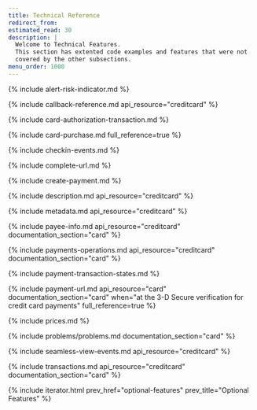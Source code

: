 ```yaml
---
title: Technical Reference
redirect_from:
estimated_read: 30
description: |
  Welcome to Technical Features.
  This section has extented code examples and features that were not
  covered by the other subsections.
menu_order: 1000
---
```


{% include alert-risk-indicator.md %}

{% include callback-reference.md api_resource="creditcard" %}

{% include card-authorization-transaction.md %}

{% include card-purchase.md full_reference=true %}

{% include checkin-events.md %}

{% include complete-url.md %}

{% include create-payment.md %}

{% include description.md api_resource="creditcard" %}

{% include metadata.md api_resource="creditcard" %}

{% include payee-info.md api_resource="creditcard" documentation_section="card" %}

{% include payments-operations.md api_resource="creditcard" documentation_section="card" %}

{% include payment-transaction-states.md %}

{% include payment-url.md api_resource="card" documentation_section="card"
when="at the 3-D Secure verification for credit card payments" full_reference=true %}

{% include prices.md %}

{% include problems/problems.md documentation_section="card" %}

{% include seamless-view-events.md api_resource="creditcard" %}

{% include transactions.md api_resource="creditcard" documentation_section="card" %}

{% include iterator.html prev_href="optional-features" prev_title="Optional Features" %}
